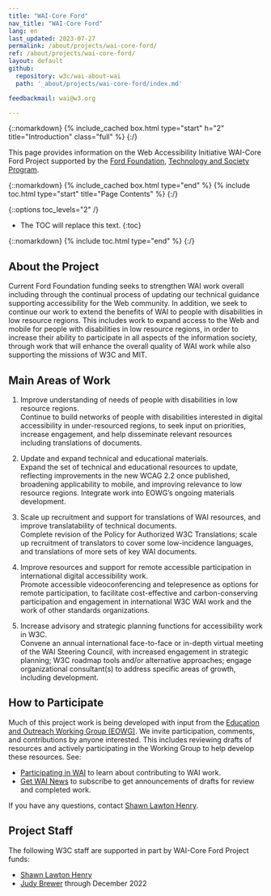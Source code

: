 ```yaml
---
title: "WAI-Core Ford"
nav_title: "WAI-Core Ford"
lang: en 
last_updated: 2023-07-27
permalink: /about/projects/wai-core-ford/
ref: /about/projects/wai-core-ford/
layout: default
github:
  repository: w3c/wai-about-wai
  path: '_about/projects/wai-core-ford/index.md'

feedbackmail: wai@w3.org

---
```


{::nomarkdown}
{% include_cached box.html type="start" h="2" title="Introduction" class="full" %}
{:/}

This page provides information on the Web Accessibility Initiative WAI-Core Ford Project supported by the [Ford Foundation](https://www.fordfoundation.org/), [Technology and Society Program](https://www.fordfoundation.org/work/challenging-inequality/technology-and-society/).

{::nomarkdown}
{% include_cached box.html type="end" %}
{% include toc.html type="start" title="Page Contents" %}
{:/}

{::options toc_levels="2" /}

-   The TOC will replace this text.
{:toc}


{::nomarkdown}
{% include toc.html type="end" %}
{:/}

## About the Project

Current Ford Foundation funding seeks to strengthen WAI work overall including through the continual process of updating our technical guidance supporting accessibility for the Web community. In addition, we seek to continue our work to extend the benefits of WAI to people with disabilities in low resource regions. This includes work to expand access to the Web and mobile for people with disabilities in low resource regions, in order to increase their ability to participate in all aspects of the information society, through work that will enhance the overall quality of WAI work while also supporting the missions of W3C and MIT.

## Main Areas of Work

1. Improve understanding of needs of people with disabilities in low resource regions.<br>
Continue to build networks of people with disabilities interested in digital accessibility in under-resourced regions, to seek input on priorities, increase engagement, and help disseminate relevant resources including translations of documents.

2. Update and expand technical and educational materials.<br>
Expand the set of technical and educational resources to update, reflecting improvements in the new WCAG 2.2 once published, broadening applicability to mobile, and improving relevance to low resource regions. Integrate work into EOWG’s ongoing materials development.

3. Scale up recruitment and support for translations of WAI resources, and improve translatability of technical documents.<br>
Complete revision of the Policy for Authorized W3C Translations; scale up recruitment of translators to cover some low-incidence languages, and translations of more sets of key WAI documents.

4. Improve resources and support for remote accessible participation in international digital accessibility work.<br>
Promote accessible videoconferencing and telepresence as options for remote participation, to facilitate cost-effective and carbon-conserving participation and engagement in international W3C WAI work and the work of other standards organizations.

5. Increase advisory and strategic planning functions for accessibility work in W3C.<br>
Convene an annual international face-to-face or in-depth virtual meeting of the WAI Steering Council, with increased engagement in strategic planning; W3C roadmap tools and/or alternative approaches; engage organizational consultant(s) to address specific areas of growth, including development.

## How to Participate

Much of this project work is being developed with input from the [Education and Outreach Working Group (EOWG)](http://www.w3.org/WAI/EO/). We invite participation, comments, and contributions by anyone interested. This includes reviewing drafts of resources and actively participating in the Working Group to help develop these resources. See:

* [Participating in WAI](https://www.w3.org/WAI/about/participating/) to learn about contributing to WAI work.
* [Get WAI News](https://www.w3.org/WAI/news/subscribe/) to subscribe to get announcements of drafts for review and completed work.

If you have any questions, contact [Shawn Lawton Henry](http://www.w3.org/People/shawn/).

## Project Staff

The following W3C staff are supported in part by WAI-Core Ford Project funds:

* [Shawn Lawton Henry](https://www.w3.org/People/Shawn/)
* [Judy Brewer](http://www.w3.org/People/Brewer/) through December 2022
